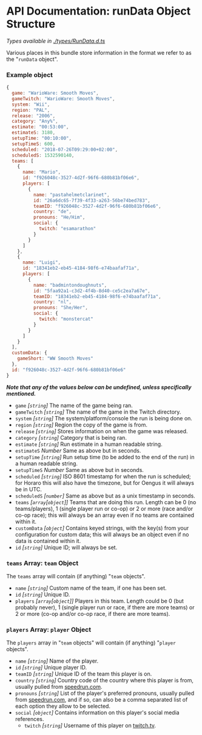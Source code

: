 # API Documentation: runData Object Structure

*Types available in [./types/RunData.d.ts](../../types/RunData.d.ts)*

Various places in this bundle store information in the format we refer to as the "`runData` object".


### Example object
```javascript
{
  game: "WarioWare: Smooth Moves",
  gameTwitch: "WarioWare: Smooth Moves",
  system: "Wii",
  region: "PAL",
  release: "2006",
  category: "Any%",
  estimate: "00:53:00",
  estimateS: 3180,
  setupTime: "00:10:00",
  setupTimeS: 600,
  scheduled: "2018-07-26T09:29:00+02:00",
  scheduledS: 1532590140,
  teams: [
    {
      name: "Mario",
      id: "f926048c-3527-4d2f-96f6-680b81bf06e6",
      players: [
        {
          name: "pastahelmetclarinet",
          id: "26a6dc65-7f39-4f33-a263-56be74bed783",
          teamID: "f926048c-3527-4d2f-96f6-680b81bf06e6",
          country: "de",
          pronouns: "He/Him",
          social: {
            twitch: "esamarathon"
          }
        }
      ]
    },
    {
      name: "Luigi",
      id: "18341eb2-eb45-4184-98f6-e74baafaf71a",
      players: [
        {
          name: "badmintondoughnuts",
          id: "5faa92a1-c3d2-4f4b-8d40-ce5c2ea7a67e",
          teamID: "18341eb2-eb45-4184-98f6-e74baafaf71a",
          country: "nl",
          pronouns: "She/Her",
          social: {
            twitch: "monstercat"
          }
        }
      ]
    }
  ],
  customData: {
    gameShort: "WW Smooth Moves"
  },
  id: "f926048c-3527-4d2f-96f6-680b81bf06e6"
}
```

***Note that any of the values below can be undefined, unless specifically mentioned.***

- `game` *[`string`]* The name of the game being ran.
- `gameTwitch` *[`string`]* The name of the game in the Twitch directory.
- `system` *[`string`]* The system/platform/console the run is being done on.
- `region` *[`string`]* Region the copy of the game is from.
- `release` *[`string`]* Stores information on when the game was released.
- `category` *[`string`]* Category that is being ran.
- `estimate` *[`string`]* Run estimate in a human readable string.
- `estimateS` *Number* Same as above but in seconds.
- `setupTime` *[`string`]* Run setup time (to be added to the end of the run) in a human readable string.
- `setupTimeS` *Number* Same as above but in seconds.
- `scheduled` *[`string`]* ISO 8601 timestamp for when the run is scheduled; for Horaro this will also have the timezone, but for Oengus it will always be in UTC.
- `scheduledS` *[`number`]* Same as above but as a unix timestamp in seconds.
- `teams` *[`array`[`object`]]* Teams that are doing this run. Length can be 0 (no teams/players), 1 (single player run or co-op) or 2 or more (race and/or co-op race); this will always be an array even if no teams are contained within it.
- `customData` *[`object`]* Contains keyed strings, with the key(s) from your configuration for custom data; this will always be an object even if no data is contained within it.
- `id` *[`string`]* Unique ID; will always be set.


### `teams` Array: `team` Object

The `teams` array will contain (if anything) "`team` objects".

- `name` *[`string`]* Custom name of the team, if one has been set.
- `id` *[`string`]* Unique ID.
- `players` *[`array`[`object`]]* Players in this team. Length could be 0 (but probably never), 1 (single player run or race, if there are more teams) or 2 or more (co-op and/or co-op race, if there are more teams).


### `players` Array: `player` Object

The `players` array in "`team` objects" will contain (if anything) "`player` objects".

- `name` *[`string`]* Name of the player.
- `id` *[`string`]* Unique player ID.
- `teamID` *[`string`]* Unique ID of the team this player is on.
- `country` *[`string`]* Country code of the country where this player is from, usually pulled from [speedrun.com](https://www.speedrun.com).
- `pronouns` *[`string`]* List of the player's preferred pronouns, usually pulled from [speedrun.com](https://www.speedrun.com), and if so, can also be a comma separated list of each option they allow to be selected.
- `social` *[`object`]* Contains information on this player's social media references.
  - `twitch` *[`string`]* Username of this player on [twitch.tv](https://www.twitch.tv).
